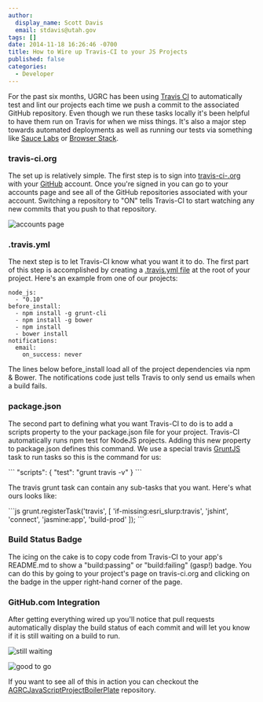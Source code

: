 ```yaml
---
author:
  display_name: Scott Davis
  email: stdavis@utah.gov
tags: []
date: 2014-11-18 16:26:46 -0700
title: How to Wire up Travis-CI to your JS Projects
published: false
categories:
  - Developer
---
```


<p>For the past six months, UGRC has been using <a href="https://travis-ci.org">Travis CI</a> to automatically test and lint our projects each time we push a commit to the associated GitHub repository. Even though we run these tasks locally it&#39;s been helpful to have them run on Travis for when we miss things. It&#39;s also a major step towards automated deployments as well as running our tests via something like <a href="https://saucelabs.com">Sauce Labs</a> or <a href="http://www.browserstack.com/">Browser Stack</a>.</p>
<h3 id="travis-ci-org">travis-ci.org</h3>
<p>The set up is relatively simple. The first step is to sign into <a href="https://travis-ci.org">travis-ci-.org</a> with your <a href="https://github.com">GitHub</a> account. Once you&#39;re signed in you can go to your accounts page and see all of the GitHub repositories associated with your account. Switching a repository to &quot;ON&quot; tells Travis-CI to start watching any new commits that you push to that repository.</p>
<p><img src="{% link images/TravisSettings.png %}" alt="accounts page"></p>
<h3 id="-travis-yml">.travis.yml</h3>
<p>The next step is to let Travis-CI know what you want it to do. The first part of this step is accomplished by creating a <a href="http://docs.travis-ci.com/user/build-configuration/">.travis.yml file</a> at the root of your project. Here&#39;s an example from one of our projects:</p>

```
node_js:
  - "0.10"
before_install:
  - npm install -g grunt-cli
  - npm install -g bower
  - npm install
  - bower install
notifications:
  email:
    on_success: never
```

<p>The lines below before_install load all of the project dependencies via npm &amp; Bower. The notifications code just tells Travis to only send us emails when a build fails.</p>
<h3 id="package-json">package.json</h3>
<p>The second part to defining what you want Travis-CI to do is to add a scripts property to the your package.json file for your project. Travis-CI automatically runs npm test for NodeJS projects. Adding this new property to package.json defines this command. We use a special travis <a href="https://gruntjs.com/">GruntJS</a> task to run tasks so this is the command for us:</p>
```
"scripts": {
    "test": "grunt travis -v"
}
```
<p>The travis grunt task can contain any sub-tasks that you want. Here&#39;s what ours looks like:</p>
```js
grunt.registerTask('travis', [
    'if-missing:esri_slurp:travis',
    'jshint',
    'connect',
    'jasmine:app',
    'build-prod'
]);
```
<h3 id="build-status-badge">Build Status Badge</h3>
<p>The icing on the cake is to copy code from Travis-CI to your app&#39;s README.md to show a &quot;build:passing&quot; or &quot;build:failing&quot; (gasp!) badge. You can do this by going to your project&#39;s page on travis-ci.org and clicking on the badge in the upper right-hand corner of the page.</p>
<h3 id="github-com-integration">GitHub.com Integration</h3>
<p>After getting everything wired up you&#39;ll notice that pull requests automatically display the build status of each commit and will let you know if it is still waiting on a build to run.</p>
<p><img src="{% link images/TravisGithubWarning.png %}" alt="still waiting"></p>
<p><img src="{% link images/TravisGithubSuccess.png %}" alt="good to go"></p>
<p>If you want to see all of this in action you can checkout the <a href="https://github.com/agrc/AGRCJavaScriptProjectBoilerPlate">AGRCJavaScriptProjectBoilerPlate</a> repository.</p>
